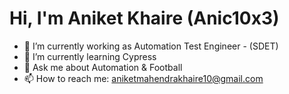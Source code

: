 # Hi, I'm Aniket Khaire (Anic10x3) 

- 🔭 I’m currently working as Automation Test Engineer - (SDET)
- 🌱 I’m currently learning Cypress
- 💬 Ask me about Automation & Football
- 📫 How to reach me: aniketmahendrakhaire10@gmail.com
<!--
**Anic10x3/Anic10x3** is a ✨ _special_ ✨ repository because its `README.md` (this file) appears on your GitHub profile.

Here are some ideas to get you started:

- 🔭 I’m currently working as Automation Test Engineer - (SDET)
- 🌱 I’m currently learning Cypress
- 💬 Ask me about Automation & Football
- 📫 How to reach me: aniketmahendrakhaire10@gmail.com
-->
